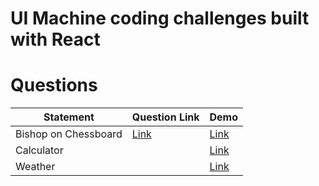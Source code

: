 # UI Machine coding challenges built with React

# Questions

| Statement            | Question Link                                                                                          | Demo                                              |
| -------------------- | ------------------------------------------------------------------------------------------------------ | ------------------------------------------------- |
| Bishop on Chessboard | [Link](https://workat.tech/frontend-development/practice/chessboard-showing-bishop-moves-21fq78tswbst) | [ Link](https://r-example.netlify.app/chessboard) |
| Calculator           |                                                                                                        | [ Link](https://r-example.netlify.app/calculator) |
| Weather              |                                                                                                        | [ Link](https://r-example.netlify.app/weather)    |
